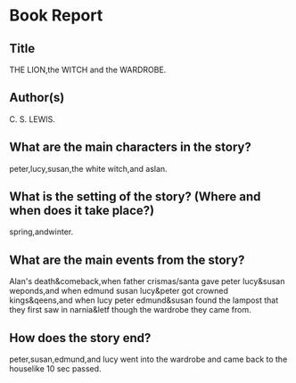# Book Report

## Title

THE LION,the WITCH and the WARDROBE.

## Author(s)

C. S. LEWIS.

## What are the main characters in the story?

peter,lucy,susan,the white witch,and aslan.

## What is the setting of the story? (Where and when does it take place?)

spring,andwinter.

## What are the main events from the story?

Alan's death&comeback,when father crismas/santa gave peter lucy&susan weponds,and when edmund susan lucy&peter got crowned kings&qeens,and when lucy peter edmund&susan found the lampost that they first saw in narnia&letf though the wardrobe they came from.

## How does the story end?

peter,susan,edmund,and lucy went into the wardrobe and came back to the houselike 10 sec passed.

